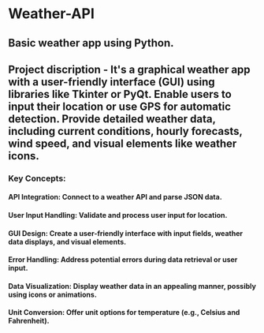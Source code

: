 # Weather-API
## Basic weather app using Python.

## Project discription - It's a graphical weather app with a user-friendly interface (GUI) using libraries like Tkinter or PyQt. Enable users to input their location or use GPS for automatic detection. Provide detailed weather data, including current conditions, hourly forecasts, wind speed, and visual elements like weather icons.

 ### Key Concepts:
 #### API Integration:  Connect to a weather API and parse JSON data.
 #### User Input Handling: Validate and process user input for location.
 #### GUI Design: Create a user-friendly interface with input fields, weather data displays, and visual elements.
 #### Error Handling: Address potential errors during data retrieval or user input.
 #### Data Visualization: Display weather data in an appealing manner, possibly using icons or animations.
 #### Unit Conversion: Offer unit options for temperature (e.g., Celsius and Fahrenheit).
